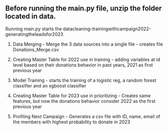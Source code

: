 ## Before running the main.py file, **unzip the folder located in data**. <br>

Running main.py starts the datacleaning-trainingwithcampaign2022-generatingtheleadsfor2023

1. Data Merging  - Merge the 3 data sources into a single file - creates file Donations_Merge.csv 
               
2. Creating Master Table for 2022 use in training - adding variables at id level based on their donations behavior in past years, 2021 as first previous year
    
3. Model Training - starts the training of a logistic reg, a random forest classifier and an xgboost classifier

4. Creating Master Table for 2023 use in prioritizing - Creates same features, but now the donations behavior consider 2022 as the first previous year

5. Profiling Next Campaign - Generates a csv file with ID, name, email of the members with highest probability to donate in 2023

